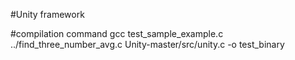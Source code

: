 #Unity framework

#compilation command
  gcc test_sample_example.c ../find_three_number_avg.c Unity-master/src/unity.c  -o test_binary
